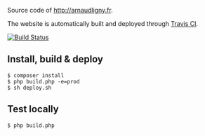 Source code of http://arnaudligny.fr.

The website is automatically built and deployed through [Travis CI](https://travis-ci.org/Narno/arnaudligny.fr/).

[![Build Status](https://travis-ci.org/Narno/arnaudligny.fr.svg?branch=master)](https://travis-ci.org/Narno/arnaudligny.fr)

## Install, build & deploy
```
$ composer install
$ php build.php -e=prod
$ sh deploy.sh
```

## Test locally
```
$ php build.php
```
